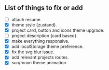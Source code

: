 ## List of things to fix or add

- [ ] attach resume.
- [x] theme style {zustand}.
- [x] project card, button and icons theme upgrade.
- [ ] project description {card based}.
- [x] make everything responsive.
- [x] add localStorage theme preference.
- [x] fix the svg blur issue.
- [x] add relevant projects routes.
- [x] sun/moon theme animation.
